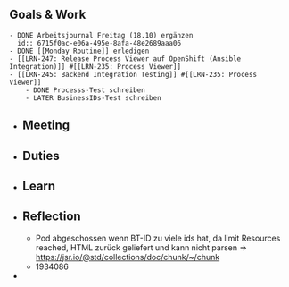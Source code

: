 ## Goals & Work
	- DONE Arbeitsjournal Freitag (18.10) ergänzen
	  id:: 6715f0ac-e06a-495e-8afa-48e2689aaa06
	- DONE [[Monday Routine]] erledigen
	- [[LRN-247: Release Process Viewer auf OpenShift (Ansible Integration)]] #[[LRN-235: Process Viewer]]
	- [[LRN-245: Backend Integration Testing]] #[[LRN-235: Process Viewer]]
		- DONE Processs-Test schreiben
		- LATER BusinessIDs-Test schreiben
- ## Meeting
- ## Duties
- ## Learn
- ## Reflection
	- Pod abgeschossen wenn BT-ID zu viele ids hat, da limit Resources reached, HTML zurück geliefert und kann nicht parsen => https://jsr.io/@std/collections/doc/chunk/~/chunk
	- 1934086
-